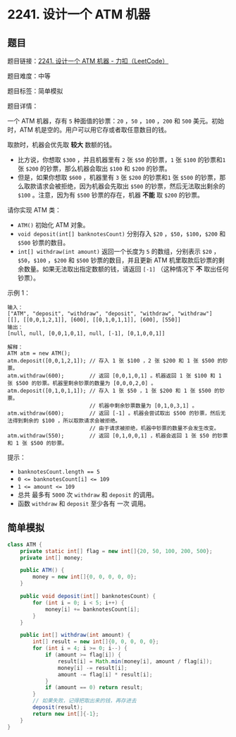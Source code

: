 # 2241. 设计一个 ATM 机器

## 题目

题目链接：[2241. 设计一个 ATM 机器 - 力扣（LeetCode）](https://leetcode.cn/problems/design-an-atm-machine/description/)

题目难度：中等

题目标签：简单模拟

题目详情：

一个 ATM 机器，存有 `5` 种面值的钞票：`20` ，`50` ，`100` ，`200` 和 `500` 美元。初始时，ATM 机是空的。用户可以用它存或者取任意数目的钱。

取款时，机器会优先取 **较大** 数额的钱。

- 比方说，你想取 `$300` ，并且机器里有 `2` 张 `$50` 的钞票，`1` 张 `$100` 的钞票和`1` 张 `$200` 的钞票，那么机器会取出 `$100` 和 `$200` 的钞票。
- 但是，如果你想取 `$600` ，机器里有 `3` 张 `$200` 的钞票和`1` 张 `$500` 的钞票，那么取款请求会被拒绝，因为机器会先取出 `$500` 的钞票，然后无法取出剩余的 `$100` 。注意，因为有 `$500` 钞票的存在，机器 **不能** 取 `$200` 的钞票。

请你实现 ATM 类：

- `ATM()` 初始化 ATM 对象。
- `void deposit(int[] banknotesCount)` 分别存入 `$20` ，`$50`，`$100`，`$200` 和 `$500` 钞票的数目。
- `int[] withdraw(int amount)` 返回一个长度为 `5` 的数组，分别表示 `$20` ，`$50`，`$100` ，`$200` 和 `$500` 钞票的数目，并且更新 ATM 机里取款后钞票的剩余数量。如果无法取出指定数额的钱，请返回 `[-1]` （这种情况下 **不** 取出任何钞票）。

示例 1：

```
输入：
["ATM", "deposit", "withdraw", "deposit", "withdraw", "withdraw"]
[[], [[0,0,1,2,1]], [600], [[0,1,0,1,1]], [600], [550]]
输出：
[null, null, [0,0,1,0,1], null, [-1], [0,1,0,0,1]]

解释：
ATM atm = new ATM();
atm.deposit([0,0,1,2,1]); // 存入 1 张 $100 ，2 张 $200 和 1 张 $500 的钞票。
atm.withdraw(600);        // 返回 [0,0,1,0,1] 。机器返回 1 张 $100 和 1 张 $500 的钞票。机器里剩余钞票的数量为 [0,0,0,2,0] 。
atm.deposit([0,1,0,1,1]); // 存入 1 张 $50 ，1 张 $200 和 1 张 $500 的钞票。
                          // 机器中剩余钞票数量为 [0,1,0,3,1] 。
atm.withdraw(600);        // 返回 [-1] 。机器会尝试取出 $500 的钞票，然后无法得到剩余的 $100 ，所以取款请求会被拒绝。
                          // 由于请求被拒绝，机器中钞票的数量不会发生改变。
atm.withdraw(550);        // 返回 [0,1,0,0,1] ，机器会返回 1 张 $50 的钞票和 1 张 $500 的钞票。
```

提示：

- `banknotesCount.length == 5`
- `0 <= banknotesCount[i] <= 109`
- `1 <= amount <= 109`
- 总共 最多有 `5000` 次 `withdraw` 和 `deposit` 的调用。
- 函数 `withdraw` 和 `deposit` 至少各有 一次 调用。



## 简单模拟

``` java
class ATM {
    private static int[] flag = new int[]{20, 50, 100, 200, 500};
    private int[] money;

    public ATM() {
        money = new int[]{0, 0, 0, 0, 0};
    }

    public void deposit(int[] banknotesCount) {
        for (int i = 0; i < 5; i++) {
            money[i] += banknotesCount[i];
        }
    }

    public int[] withdraw(int amount) {
        int[] result = new int[]{0, 0, 0, 0, 0};
        for (int i = 4; i >= 0; i--) {
            if (amount >= flag[i]) {
                result[i] = Math.min(money[i], amount / flag[i]);
                money[i] -= result[i];
                amount -= flag[i] * result[i];
            }
            if (amount == 0) return result;
        }
        // 如果失败，记得把取出来的钱，再存进去
        deposit(result);
        return new int[]{-1};
    }
}
```